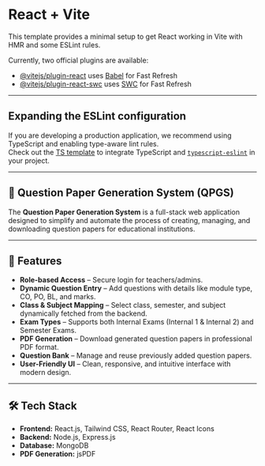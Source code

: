 # React + Vite

This template provides a minimal setup to get React working in Vite with HMR and some ESLint rules.

Currently, two official plugins are available:

- [@vitejs/plugin-react](https://github.com/vitejs/vite-plugin-react/blob/main/packages/plugin-react/README.md) uses [Babel](https://babeljs.io/) for Fast Refresh
- [@vitejs/plugin-react-swc](https://github.com/vitejs/vite-plugin-react-swc) uses [SWC](https://swc.rs/) for Fast Refresh

---

## Expanding the ESLint configuration

If you are developing a production application, we recommend using TypeScript and enabling type-aware lint rules.  
Check out the [TS template](https://github.com/vitejs/vite/tree/main/packages/create-vite/template-react-ts) to integrate TypeScript and [`typescript-eslint`](https://typescript-eslint.io) in your project.

---

## 📄 Question Paper Generation System (QPGS)

The **Question Paper Generation System** is a full-stack web application designed to simplify and automate the process of creating, managing, and downloading question papers for educational institutions.

---

## 🚀 Features

- **Role-based Access** – Secure login for teachers/admins.  
- **Dynamic Question Entry** – Add questions with details like module type, CO, PO, BL, and marks.  
- **Class & Subject Mapping** – Select class, semester, and subject dynamically fetched from the backend.  
- **Exam Types** – Supports both Internal Exams (Internal 1 & Internal 2) and Semester Exams.  
- **PDF Generation** – Download generated question papers in professional PDF format.  
- **Question Bank** – Manage and reuse previously added question papers.  
- **User-Friendly UI** – Clean, responsive, and intuitive interface with modern design.  

---

## 🛠️ Tech Stack

- **Frontend:** React.js, Tailwind CSS, React Router, React Icons  
- **Backend:** Node.js, Express.js  
- **Database:** MongoDB  
- **PDF Generation:** jsPDF  
